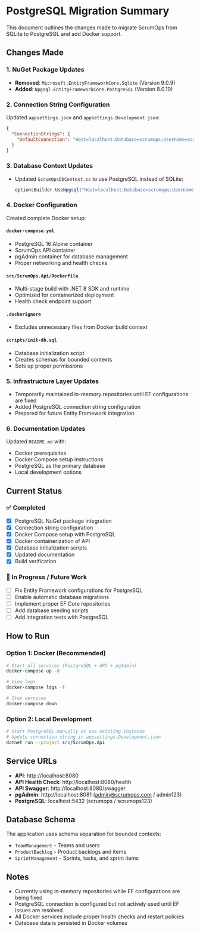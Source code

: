 # PostgreSQL Migration Summary

This document outlines the changes made to migrate ScrumOps from SQLite to PostgreSQL and add Docker support.

## Changes Made

### 1. NuGet Package Updates
- **Removed**: `Microsoft.EntityFrameworkCore.Sqlite` (Version 9.0.9)
- **Added**: `Npgsql.EntityFrameworkCore.PostgreSQL` (Version 8.0.10)

### 2. Connection String Configuration
Updated `appsettings.json` and `appsettings.Development.json`:
```json
{
  "ConnectionStrings": {
    "DefaultConnection": "Host=localhost;Database=scrumops;Username=scrumops;Password=scrumops123"
  }
}
```

### 3. Database Context Updates
- Updated `ScrumOpsDbContext.cs` to use PostgreSQL instead of SQLite:
  ```csharp
  optionsBuilder.UseNpgsql("Host=localhost;Database=scrumops;Username=scrumops;Password=scrumops123");
  ```

### 4. Docker Configuration
Created complete Docker setup:

#### `docker-compose.yml`
- PostgreSQL 16 Alpine container
- ScrumOps API container
- pgAdmin container for database management
- Proper networking and health checks

#### `src/ScrumOps.Api/Dockerfile`
- Multi-stage build with .NET 8 SDK and runtime
- Optimized for containerized deployment
- Health check endpoint support

#### `.dockerignore`
- Excludes unnecessary files from Docker build context

#### `scripts/init-db.sql`
- Database initialization script
- Creates schemas for bounded contexts
- Sets up proper permissions

### 5. Infrastructure Layer Updates
- Temporarily maintained in-memory repositories until EF configurations are fixed
- Added PostgreSQL connection string configuration
- Prepared for future Entity Framework integration

### 6. Documentation Updates
Updated `README.md` with:
- Docker prerequisites
- Docker Compose setup instructions
- PostgreSQL as the primary database
- Local development options

## Current Status

### ✅ Completed
- [x] PostgreSQL NuGet package integration
- [x] Connection string configuration
- [x] Docker Compose setup with PostgreSQL
- [x] Docker containerization of API
- [x] Database initialization scripts
- [x] Updated documentation
- [x] Build verification

### 🔄 In Progress / Future Work
- [ ] Fix Entity Framework configurations for PostgreSQL
- [ ] Enable automatic database migrations
- [ ] Implement proper EF Core repositories
- [ ] Add database seeding scripts
- [ ] Add integration tests with PostgreSQL

## How to Run

### Option 1: Docker (Recommended)
```bash
# Start all services (PostgreSQL + API + pgAdmin)
docker-compose up -d

# View logs
docker-compose logs -f

# Stop services
docker-compose down
```

### Option 2: Local Development
```bash
# Start PostgreSQL manually or use existing instance
# Update connection string in appsettings.Development.json
dotnet run --project src/ScrumOps.Api
```

## Service URLs
- **API**: http://localhost:8080
- **API Health Check**: http://localhost:8080/health
- **API Swagger**: http://localhost:8080/swagger
- **pgAdmin**: http://localhost:8081 (admin@scrumops.com / admin123)
- **PostgreSQL**: localhost:5432 (scrumops / scrumops123)

## Database Schema
The application uses schema separation for bounded contexts:
- `TeamManagement` - Teams and users
- `ProductBacklog` - Product backlogs and items  
- `SprintManagement` - Sprints, tasks, and sprint items

## Notes
- Currently using in-memory repositories while EF configurations are being fixed
- PostgreSQL connection is configured but not actively used until EF issues are resolved
- All Docker services include proper health checks and restart policies
- Database data is persisted in Docker volumes